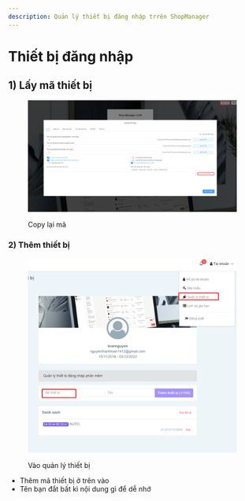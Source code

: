 ```yaml
---
description: Quản lý thiết bị đăng nhập trrên ShopManager
---
```


# Thiết bị đăng nhập

## 1) Lấy mã thiết bị

<figure><img src="../../.gitbook/assets/image (1) (1) (3) (1).png" alt=""><figcaption><p>Copy lại mã</p></figcaption></figure>

### 2) Thêm thiết bị

<figure><img src="../../.gitbook/assets/image (3) (1) (3).png" alt=""><figcaption><p>Vào quản lý thiết bị</p></figcaption></figure>

* Thêm mã thiết bị ở trên vào
* Tên bạn đắt bất kì nội dung gì để dễ nhớ





